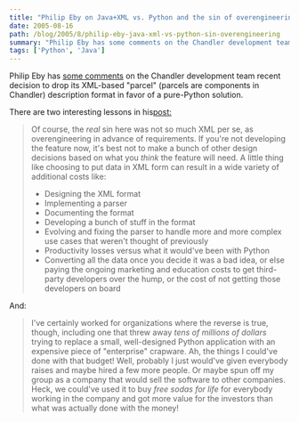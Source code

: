 ```yaml
---
title: "Philip Eby on Java+XML vs. Python and the sin of overengineering"
date: 2005-08-16
path: /blog/2005/8/philip-eby-java-xml-vs-python-sin-overengineering
summary: "Philip Eby has some comments on the Chandler development team recent decision to drop its XML-based \"parcel\" (parcels are components in Chandler) description format in favor of a pure-Python solution."
tags: ['Python', 'Java']
---
```


Philip Eby has <a href="http://dirtsimple.org/2005/08/chandler-begins-recovery-from-xml.html">some
comments</a> on the Chandler development team recent decision to drop its
XML-based "parcel" (parcels are components in Chandler) description format
in favor of a pure-Python solution.

There are two interesting lessons in his<a href="http://dirtsimple.org/2005/08/chandler-begins-recovery-from-xml.html">post:</a>

<blockquote>
Of course, the <span style="font-style: italic;">real</span> sin here was
not so much XML per se, as overengineering in advance of requirements. If
you're not developing the feature now, it's best not to make a bunch of
other design decisions based on what you <span style="font-style: italic;">think</span> the feature will need. A little
thing like choosing to put data in XML form can result in a wide variety of
additional costs like:<br><ul><li>Designing the XML format</li>

<li>Implementing a parser</li>

<li>Documenting the format</li>

<li>Developing a bunch of stuff in the format</li>

<li>Evolving and fixing the parser to handle more and more complex use
cases that weren't thought of previously</li>

<li>Productivity losses versus what it would've been with Python<br></li>

<li>Converting all the data once you decide it was a bad idea, or else
paying the ongoing marketing and education costs to get third-party
developers over the hump, or the cost of not getting those developers on
board</li>
</ul>
</blockquote>

And:

<blockquote>
I've certainly worked for organizations where the reverse is true, though,
including one that threw away <span style="font-style: italic;">tens of
millions of dollars</span> trying to replace a small, well-designed Python
application with an expensive piece of "enterprise" crapware. Ah, the
things I could've done with that budget! Well, probably I just would've
given everybody raises and maybe hired a few more people. Or maybe spun off
my group as a company that would sell the software to other companies.
Heck, we could've used it to buy <span style="font-style: italic;">free
sodas for life</span> for everybody working in the company and got more
value for the investors than what was actually done with the money!
</blockquote> 

